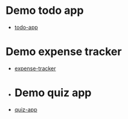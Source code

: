 # Demo todo app
* [todo-app](https://duyn-run.github.io/todo-app/)
# Demo expense tracker
* [expense-tracker](https://duyn-run.github.io/expense-tracker/)
* # Demo quiz app
* [quiz-app](https://duyn-run.github.io/quizapp/)
